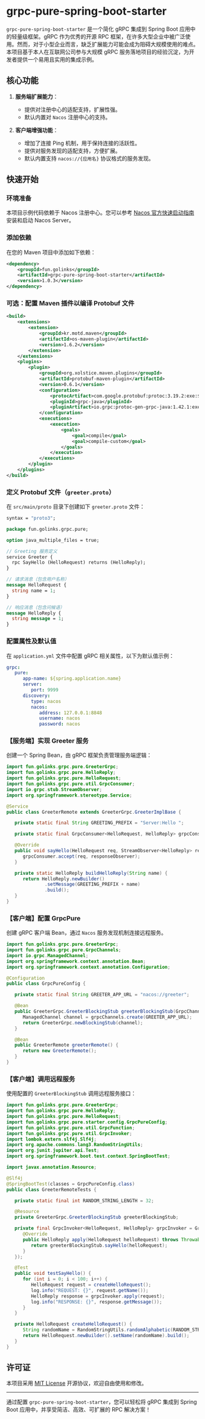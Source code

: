 # grpc-pure-spring-boot-starter

`grpc-pure-spring-boot-starter` 是一个简化 gRPC 集成到 Spring Boot 应用中的轻量级框架。gRPC 作为优秀的开源 RPC 框架，在许多大型企业中被广泛使用。然而，对于小型企业而言，缺乏扩展能力可能会成为阻碍大规模使用的难点。本项目基于本人在互联网公司参与大规模 gRPC 服务落地项目的经验沉淀，为开发者提供一个易用且实用的集成示例。

## 核心功能

1. **服务端扩展能力**：
    - 提供对注册中心的适配支持，扩展性强。
    - 默认内置对 `Nacos` 注册中心的支持。

2. **客户端增强功能**：
    - 增加了连接 Ping 机制，用于保持连接的活跃性。
    - 提供对服务发现的适配支持，方便扩展。
    - 默认内置支持 `nacos://{应用名}` 协议格式的服务发现。

## 快速开始

### 环境准备

本项目示例代码依赖于 Nacos 注册中心。您可以参考 [Nacos 官方快速启动指南](https://nacos.io/docs/v2.3/quickstart/quick-start/) 安装和启动 Nacos Server。

### 添加依赖

在您的 Maven 项目中添加如下依赖：

```xml
<dependency>
    <groupId>fun.golinks</groupId>
    <artifactId>grpc-pure-spring-boot-starter</artifactId>
    <version>1.0.3</version>
</dependency>
```

### 可选：配置 Maven 插件以编译 Protobuf 文件

```xml
<build>
    <extensions>
        <extension>
            <groupId>kr.motd.maven</groupId>
            <artifactId>os-maven-plugin</artifactId>
            <version>1.6.2</version>
        </extension>
    </extensions>
    <plugins>
        <plugin>
            <groupId>org.xolstice.maven.plugins</groupId>
            <artifactId>protobuf-maven-plugin</artifactId>
            <version>0.6.1</version>
            <configuration>
                <protocArtifact>com.google.protobuf:protoc:3.19.2:exe:${os.detected.classifier}</protocArtifact>
                <pluginId>grpc-java</pluginId>
                <pluginArtifact>io.grpc:protoc-gen-grpc-java:1.42.1:exe:${os.detected.classifier}</pluginArtifact>
            </configuration>
            <executions>
                <execution>
                    <goals>
                        <goal>compile</goal>
                        <goal>compile-custom</goal>
                    </goals>
                </execution>
            </executions>
        </plugin>
    </plugins>
</build>
```

### 定义 Protobuf 文件（`greeter.proto`）

在 `src/main/proto` 目录下创建如下 `greeter.proto` 文件：

```protobuf
syntax = "proto3";

package fun.golinks.grpc.pure;

option java_multiple_files = true;

// Greeting 服务定义
service Greeter {
  rpc SayHello (HelloRequest) returns (HelloReply);
}

// 请求消息（包含用户名称）
message HelloRequest {
  string name = 1;
}

// 响应消息（包含问候语）
message HelloReply {
  string message = 1;
}
```

### 配置属性及默认值

在 `application.yml` 文件中配置 gRPC 相关属性，以下为默认值示例：

```yaml
grpc:
   pure:
      app-name: ${spring.application.name}
      server:
         port: 9999
      discovery:
         type: nacos
         nacos:
            address: 127.0.0.1:8848
            username: nacos
            password: nacos
```

### 【服务端】实现 Greeter 服务

创建一个 Spring Bean，由 gRPC 框架负责管理服务端逻辑：

```java
import fun.golinks.grpc.pure.GreeterGrpc;
import fun.golinks.grpc.pure.HelloReply;
import fun.golinks.grpc.pure.HelloRequest;
import fun.golinks.grpc.pure.util.GrpcConsumer;
import io.grpc.stub.StreamObserver;
import org.springframework.stereotype.Service;

@Service
public class GreeterRemote extends GreeterGrpc.GreeterImplBase {

   private static final String GREETING_PREFIX = "Server:Hello ";

   private static final GrpcConsumer<HelloRequest, HelloReply> grpcConsumer = GrpcConsumer.wrap(helloRequest -> buildHelloReply(helloRequest.getName()));

   @Override
   public void sayHello(HelloRequest req, StreamObserver<HelloReply> responseObserver) {
      grpcConsumer.accept(req, responseObserver);
   }

   private static HelloReply buildHelloReply(String name) {
      return HelloReply.newBuilder()
              .setMessage(GREETING_PREFIX + name)
              .build();
   }
}
```

### 【客户端】配置 GrpcPure

创建 gRPC 客户端 Bean，通过 `Nacos` 服务发现机制连接远程服务。

```java
import fun.golinks.grpc.pure.GreeterGrpc;
import fun.golinks.grpc.pure.GrpcChannels;
import io.grpc.ManagedChannel;
import org.springframework.context.annotation.Bean;
import org.springframework.context.annotation.Configuration;

@Configuration
public class GrpcPureConfig {

   private static final String GREETER_APP_URL = "nacos://greeter";

   @Bean
   public GreeterGrpc.GreeterBlockingStub greeterBlockingStub(GrpcChannels grpcChannels) {
      ManagedChannel channel = grpcChannels.create(GREETER_APP_URL);
      return GreeterGrpc.newBlockingStub(channel);
   }

   @Bean
   public GreeterRemote greeterRemote() {
      return new GreeterRemote();
   }
}
```

### 【客户端】调用远程服务

使用配置的 `GreeterBlockingStub` 调用远程服务接口：

```java
import fun.golinks.grpc.pure.GreeterGrpc;
import fun.golinks.grpc.pure.HelloReply;
import fun.golinks.grpc.pure.HelloRequest;
import fun.golinks.grpc.pure.starter.config.GrpcPureConfig;
import fun.golinks.grpc.pure.util.GrpcFunction;
import fun.golinks.grpc.pure.util.GrpcInvoker;
import lombok.extern.slf4j.Slf4j;
import org.apache.commons.lang3.RandomStringUtils;
import org.junit.jupiter.api.Test;
import org.springframework.boot.test.context.SpringBootTest;

import javax.annotation.Resource;

@Slf4j
@SpringBootTest(classes = GrpcPureConfig.class)
public class GreeterRemoteTests {

   private static final int RANDOM_STRING_LENGTH = 32;

   @Resource
   private GreeterGrpc.GreeterBlockingStub greeterBlockingStub;

   private final GrpcInvoker<HelloRequest, HelloReply> grpcInvoker = GrpcInvoker.wrap(new GrpcFunction<HelloRequest, HelloReply>() {
      @Override
      public HelloReply apply(HelloRequest helloRequest) throws Throwable {
         return greeterBlockingStub.sayHello(helloRequest);
      }
   });

   @Test
   public void testSayHello() {
      for (int i = 0; i < 100; i++) {
         HelloRequest request = createHelloRequest();
         log.info("REQUEST: {}", request.getName());
         HelloReply response = grpcInvoker.apply(request);
         log.info("RESPONSE: {}", response.getMessage());
      }
   }

   private HelloRequest createHelloRequest() {
      String randomName = RandomStringUtils.randomAlphabetic(RANDOM_STRING_LENGTH);
      return HelloRequest.newBuilder().setName(randomName).build();
   }
}
```

## 许可证

本项目采用 [MIT License](./LICENSE) 开源协议，欢迎自由使用和修改。

---

通过配置 `grpc-pure-spring-boot-starter`，您可以轻松将 gRPC 集成到 Spring Boot 应用中，并享受简洁、高效、可扩展的 RPC 解决方案！
